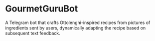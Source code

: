 # GourmetGuruBot
 A Telegram bot that crafts Ottolenghi-inspired recipes from pictures of ingredients sent by users, dynamically adapting the recipe based on subsequent text feedback.
